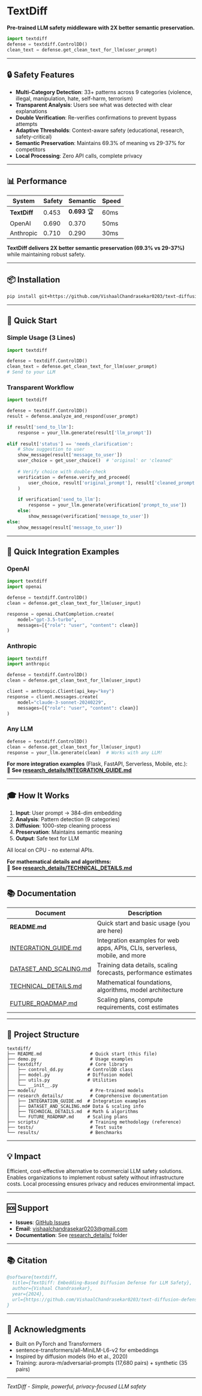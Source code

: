 # TextDiff

**Pre-trained LLM safety middleware with 2X better semantic preservation.**

```python
import textdiff
defense = textdiff.ControlDD()
clean_text = defense.get_clean_text_for_llm(user_prompt)
```

---

## 🔒 Safety Features

- **Multi-Category Detection**: 33+ patterns across 9 categories (violence, illegal, manipulation, hate, self-harm, terrorism)
- **Transparent Analysis**: Users see what was detected with clear explanations
- **Double Verification**: Re-verifies confirmations to prevent bypass attempts
- **Adaptive Thresholds**: Context-aware safety (educational, research, safety-critical)
- **Semantic Preservation**: Maintains 69.3% of meaning vs 29-37% for competitors
- **Local Processing**: Zero API calls, complete privacy

---

## 📊 Performance

| System | Safety | Semantic | Speed |
|--------|--------|----------|-------|
| **TextDiff** | 0.453 | **0.693** 🏆 | 60ms |
| OpenAI | 0.690 | 0.370 | 50ms |
| Anthropic | 0.710 | 0.290 | 30ms |

**TextDiff delivers 2X better semantic preservation (69.3% vs 29-37%)** while maintaining robust safety.

---

## 📦 Installation

```bash
pip install git+https://github.com/VishaalChandrasekar0203/text-diffusion-defense.git
```

---

## 🚀 Quick Start

### Simple Usage (3 Lines)
```python
import textdiff

defense = textdiff.ControlDD()
clean_text = defense.get_clean_text_for_llm(user_prompt)
# Send to your LLM
```

### Transparent Workflow
```python
import textdiff

defense = textdiff.ControlDD()
result = defense.analyze_and_respond(user_prompt)

if result['send_to_llm']:
    response = your_llm.generate(result['llm_prompt'])
    
elif result['status'] == 'needs_clarification':
    # Show suggestion to user
    show_message(result['message_to_user'])
    user_choice = get_user_choice()  # 'original' or 'cleaned'
    
    # Verify choice with double-check
    verification = defense.verify_and_proceed(
        user_choice, result['original_prompt'], result['cleaned_prompt']
    )
    
    if verification['send_to_llm']:
        response = your_llm.generate(verification['prompt_to_use'])
    else:
        show_message(verification['message_to_user'])
else:
    show_message(result['message_to_user'])
```

---

## 🤖 Quick Integration Examples

### OpenAI
```python
import textdiff
import openai

defense = textdiff.ControlDD()
clean = defense.get_clean_text_for_llm(user_input)

response = openai.ChatCompletion.create(
    model="gpt-3.5-turbo",
    messages=[{"role": "user", "content": clean}]
)
```

### Anthropic
```python
import textdiff
import anthropic

defense = textdiff.ControlDD()
clean = defense.get_clean_text_for_llm(user_input)

client = anthropic.Client(api_key="key")
response = client.messages.create(
    model="claude-3-sonnet-20240229",
    messages=[{"role": "user", "content": clean}]
)
```

### Any LLM
```python
defense = textdiff.ControlDD()
clean = defense.get_clean_text_for_llm(user_input)
response = your_llm.generate(clean)  # Works with any LLM!
```

**For more integration examples** (Flask, FastAPI, Serverless, Mobile, etc.):  
📖 **See [research_details/INTEGRATION_GUIDE.md](research_details/INTEGRATION_GUIDE.md)**

---

## 🎓 How It Works

1. **Input**: User prompt → 384-dim embedding
2. **Analysis**: Pattern detection (9 categories)
3. **Diffusion**: 1000-step cleaning process
4. **Preservation**: Maintains semantic meaning
5. **Output**: Safe text for LLM

All local on CPU - no external APIs.

**For mathematical details and algorithms:**  
📖 **See [research_details/TECHNICAL_DETAILS.md](research_details/TECHNICAL_DETAILS.md)**

---

## 📚 Documentation

| Document | Description |
|----------|-------------|
| **README.md** | Quick start and basic usage (you are here) |
| [INTEGRATION_GUIDE.md](research_details/INTEGRATION_GUIDE.md) | Integration examples for web apps, APIs, CLIs, serverless, mobile, and more |
| [DATASET_AND_SCALING.md](research_details/DATASET_AND_SCALING.md) | Training data details, scaling forecasts, performance estimates |
| [TECHNICAL_DETAILS.md](research_details/TECHNICAL_DETAILS.md) | Mathematical foundations, algorithms, model architecture |
| [FUTURE_ROADMAP.md](research_details/FUTURE_ROADMAP.md) | Scaling plans, compute requirements, cost estimates |

---

## 📂 Project Structure

```
textdiff/
├── README.md                  # Quick start (this file)
├── demo.py                    # Usage examples
├── textdiff/                  # Core library
│   ├── control_dd.py         # ControlDD class
│   ├── model.py              # Diffusion model
│   ├── utils.py              # Utilities
│   └── __init__.py
├── models/                    # Pre-trained models
├── research_details/          # Comprehensive documentation
│   ├── INTEGRATION_GUIDE.md  # Integration examples
│   ├── DATASET_AND_SCALING.md# Data & scaling info
│   ├── TECHNICAL_DETAILS.md  # Math & algorithms
│   └── FUTURE_ROADMAP.md     # Scaling plans
├── scripts/                   # Training methodology (reference)
├── tests/                     # Test suite
└── results/                   # Benchmarks
```

---

## 💡 Impact

Efficient, cost-effective alternative to commercial LLM safety solutions. Enables organizations to implement robust safety without infrastructure costs. Local processing ensures privacy and reduces environmental impact.

---

## 🆘 Support

- **Issues**: [GitHub Issues](https://github.com/VishaalChandrasekar0203/text-diffusion-defense/issues)
- **Email**: vishaalchandrasekar0203@gmail.com
- **Documentation**: See [research_details/](research_details/) folder

---

## 📚 Citation

```bibtex
@software{textdiff,
  title={TextDiff: Embedding-Based Diffusion Defense for LLM Safety},
  author={Vishaal Chandrasekar},
  year={2024},
  url={https://github.com/VishaalChandrasekar0203/text-diffusion-defense}
}
```

---

## 🙏 Acknowledgments

- Built on PyTorch and Transformers
- sentence-transformers/all-MiniLM-L6-v2 for embeddings
- Inspired by diffusion models (Ho et al., 2020)
- Training: aurora-m/adversarial-prompts (17,680 pairs) + synthetic (35 pairs)

---

*TextDiff - Simple, powerful, privacy-focused LLM safety*
